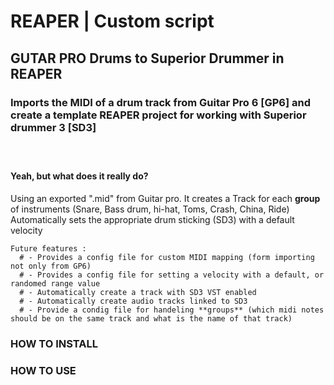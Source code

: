 # REAPER | Custom script 
## GUTAR PRO Drums to Superior Drummer in REAPER

### Imports the MIDI of a drum track from Guitar Pro 6 [GP6] and create a template REAPER project for working with Superior drummer 3 [SD3]  <br /><br /><br />


#### Yeah, but what does it really do?
Using an exported ".mid" from Guitar pro.
It creates a Track for each **group** of instruments (Snare, Bass drum, hi-hat, Toms, Crash, China, Ride)
Automatically sets the appropriate drum sticking (SD3) with a default velocity
```
Future features :
  # - Provides a config file for custom MIDI mapping (form importing not only from GP6)
  # - Provides a config file for setting a velocity with a default, or randomed range value
  # - Automatically create a track with SD3 VST enabled
  # - Automatically create audio tracks linked to SD3
  # - Provide a condig file for handeling **groups** (which midi notes should be on the same track and what is the name of that track)
``` 

### HOW TO INSTALL
### HOW TO USE
